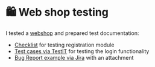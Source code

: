 # 🛍️ Web shop testing
I tested a [webshop](https://demoshop.webmercs.com/) and prepared test documentation:
<ul>
<li>  <a href="https://docs.google.com/spreadsheets/d/1JUhAMNSGQngcGcoNy3-KG9cAdZqpFcRd/edit?usp=sharing&ouid=115802836196495842177&rtpof=true&sd=true">Checklist</a> for testing registration module </li>
<li> <a href="https://drive.google.com/file/d/19aPN10Td173SPQTcLckm2C2Y5UqWAKJa/view?usp=sharing">Test cases via TestIT</a> for testing the login functionality </li>
<li>  <a href="https://drive.google.com/drive/folders/1Vu1OyBDptpEsvqBFdYg1LMc-3mtiYztA?usp=sharing">Bug Report example via Jira</a> with an attachment </li>
</ul>
